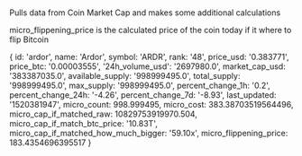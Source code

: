 ###
Pulls data from Coin Market Cap and makes some additional calculations

micro_flippening_price is the calculated price of the coin today if it where to flip Bitcoin

  { id: 'ardor',
    name: 'Ardor',
    symbol: 'ARDR',
    rank: '48',
    price_usd: '0.383771',
    price_btc: '0.00003555',
    '24h_volume_usd': '2697980.0',
    market_cap_usd: '383387035.0',
    available_supply: '998999495.0',
    total_supply: '998999495.0',
    max_supply: '998999495.0',
    percent_change_1h: '0.2',
    percent_change_24h: '-4.26',
    percent_change_7d: '-8.93',
    last_updated: '1520381947',
    micro_count: 998.999495,
    micro_cost: 383.38703519564496,
    micro_cap_if_matched_raw: 10829753919970.504,
    micro_cap_if_match_btc_price: '10.83T',
    micro_cap_if_matched_how_much_bigger: '59.10x',
    micro_flippening_price: 183.4354696395517
}
